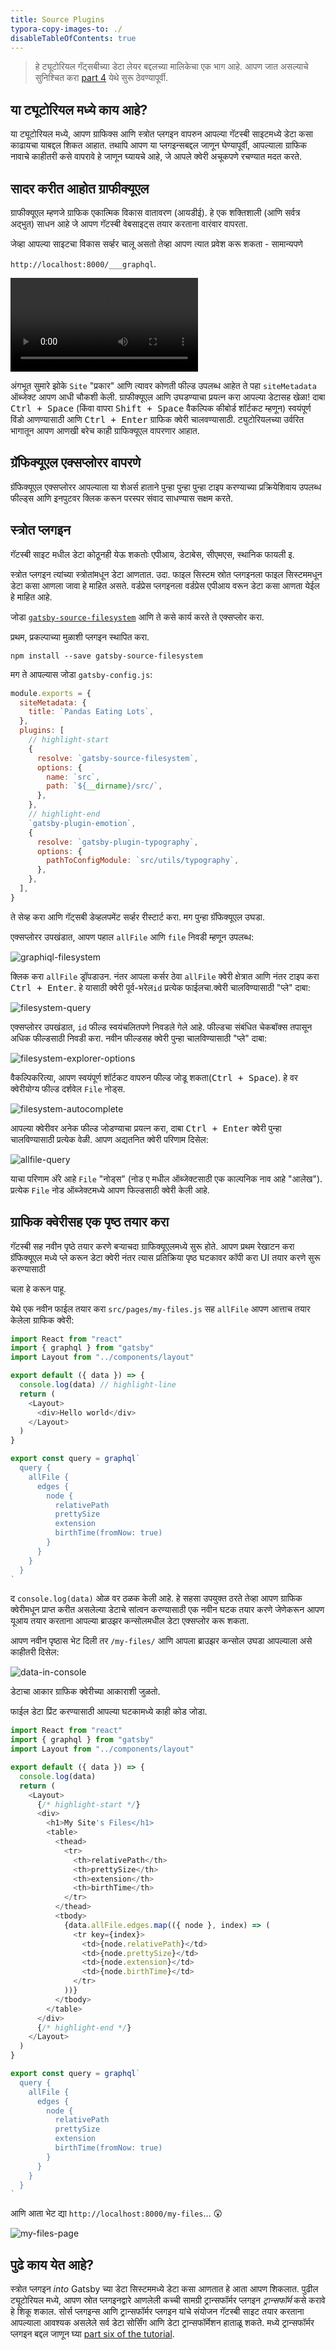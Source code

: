 ```yaml
---
title: Source Plugins
typora-copy-images-to: ./
disableTableOfContents: true
---
```


> हे ट्यूटोरियल गॅट्सबीच्या डेटा लेयर बद्दलच्या मालिकेचा एक भाग आहे. आपण जात असल्याचे सुनिश्चित करा [part 4](/tutorial/part-four/) येथे सुरू ठेवण्यापूर्वी.

## या ट्यूटोरियल मध्ये काय आहे?

या ट्यूटोरियल मध्ये, आपण ग्राफिक्स आणि स्त्रोत प्लगइन वापरुन आपल्या गॅटस्बी साइटमध्ये डेटा कसा काढायचा याबद्दल शिकत आहात. तथापि आपण या प्लगइन्सबद्दल जाणून घेण्यापूर्वी, आपल्याला ग्राफिक नावाचे काहीतरी कसे वापरावे हे जाणून घ्यायचे आहे, जे आपले क्वेरी अचूकपणे रचण्यात मदत करते.

## सादर करीत आहोत ग्राफीक्यूएल

ग्राफीक्यूएल म्हणजे ग्राफिक एकात्मिक विकास वातावरण (आयडीई). हे एक शक्तिशाली (आणि सर्वत्र अद्भुत) साधन आहे जे आपण गॅटस्बी वेबसाइट्स तयार करताना वारंवार वापरता.

जेव्हा आपल्या साइटचा विकास सर्व्हर चालू असतो तेव्हा आपण त्यात प्रवेश करू शकता - सामान्यपणे

`http://localhost:8000/___graphql`.

<video controls="controls" autoplay="true" loop="true">
  <source type="video/mp4" src="/graphiql-explore.mp4" />
  <p>आपला ब्राउझर व्हिडिओ घटकास समर्थन देत नाही.</p>
</video>

अंगभूत सुमारे झोके `Site` "प्रकार" आणि त्यावर कोणती फील्ड उपलब्ध आहेत ते पहा `siteMetadata` ऑब्जेक्ट आपण आधी चौकशी केली. ग्राफीक्यूएल आणि उघडण्याचा प्रयत्न करा आपल्या डेटासह खेळा! दाबा <kbd>Ctrl + Space</kbd> (किंवा वापरा <kbd>Shift + Space</kbd> वैकल्पिक कीबोर्ड शॉर्टकट म्हणून) स्वयंपूर्ण विंडो आणण्यासाठी आणि <kbd>Ctrl + Enter</kbd> ग्राफिक क्वेरी चालवण्यासाठी. ट्युटोरियलच्या उर्वरित भागातून आपण आणखी बरेच काही ग्राफिक्यूएल वापरणार आहात.

## ग्रॅफिक्यूएल एक्सप्लोरर वापरणे

ग्रॅफिक्यूएल एक्सप्लोरर आपल्याला या शेअर्स हाताने पुन्हा पुन्हा पुन्हा टाइप करण्याच्या प्रक्रियेशिवाय उपलब्ध फील्ड्स आणि इनपुटवर क्लिक करून परस्पर संवाद साधण्यास सक्षम करते.

<EggheadEmbed
  lessonLink="https://egghead.io/lessons/gatsby-build-a-graphql-query-using-gatsby-s-graphiql-explorer"
  lessonTitle="Build a GraphQL Query using Gatsby’s GraphiQL Explorer"
/>

## स्त्रोत प्लगइन

गॅटस्बी साइट मधील डेटा कोठूनही येऊ शकतोः एपीआय, डेटाबेस, सीएमएस, स्थानिक फायली इ.

स्त्रोत प्लगइन त्यांच्या स्त्रोतांमधून डेटा आणतात. उदा. फाइल सिस्टम स्रोत प्लगइनला फाइल सिस्टममधून डेटा कसा आणला जावा हे माहित असते. वर्डप्रेस प्लगइनला वर्डप्रेस एपीआय वरून डेटा कसा आणता येईल हे माहित आहे.

जोडा [`gatsby-source-filesystem`](/packages/gatsby-source-filesystem/) आणि ते कसे कार्य करते ते एक्सप्लोर करा.

प्रथम, प्रकल्पाच्या मुळाशी प्लगइन स्थापित करा.

```shell
npm install --save gatsby-source-filesystem
```

मग ते आपल्यास जोडा `gatsby-config.js`:

```javascript:title=gatsby-config.js
module.exports = {
  siteMetadata: {
    title: `Pandas Eating Lots`,
  },
  plugins: [
    // highlight-start
    {
      resolve: `gatsby-source-filesystem`,
      options: {
        name: `src`,
        path: `${__dirname}/src/`,
      },
    },
    // highlight-end
    `gatsby-plugin-emotion`,
    {
      resolve: `gatsby-plugin-typography`,
      options: {
        pathToConfigModule: `src/utils/typography`,
      },
    },
  ],
}
```

ते सेव्ह करा आणि गॅट्सबी डेव्हलपमेंट सर्व्हर रीस्टार्ट करा. मग पुन्हा ग्रॅफिक्यूएल उघडा.

एक्सप्लोरर उपखंडात, आपण पहाल `allFile` आणि `file` निवडी म्हणून उपलब्ध:

![graphiql-filesystem](graphiql-filesystem.png)

क्लिक करा `allFile` ड्रॉपडाउन. नंतर आपला कर्सर ठेवा `allFile` क्वेरी क्षेत्रात आणि नंतर टाइप करा <kbd>Ctrl + Enter</kbd>. हे यासाठी क्वेरी पूर्व-भरेल`id` प्रत्येक फाईलचा.क्वेरी चालविण्यासाठी "प्ले" दाबा:

![filesystem-query](filesystem-query.png)

एक्सप्लोरर उपखंडात, `id` फील्ड स्वयंचलितपणे निवडले गेले आहे. फील्डचा संबंधित चेकबॉक्स तपासून अधिक फील्डसाठी निवडी करा. नवीन फील्डसह क्वेरी पुन्हा चालविण्यासाठी "प्ले" दाबा:

![filesystem-explorer-options](filesystem-explorer-options.png)

वैकल्पिकरित्या, आपण स्वयंपूर्ण शॉर्टकट वापरुन फील्ड जोडू शकता(<kbd>Ctrl + Space</kbd>). हे वर क्वेरीयोग्य फील्ड दर्शवेल `File` नोड्स.

![filesystem-autocomplete](filesystem-autocomplete.png)

आपल्या क्वेरीवर अनेक फील्ड जोडण्याचा प्रयत्न करा, दाबा <kbd>Ctrl + Enter</kbd>
क्वेरी पुन्हा चालविण्यासाठी प्रत्येक वेळी. आपण अद्यतनित क्वेरी परिणाम दिसेल:

![allfile-query](allfile-query.png)

याचा परिणाम अ‍ॅरे आहे `File` "नोड्स" (नोड ए मधील ऑब्जेक्टसाठी एक काल्पनिक नाव आहे
"आलेख"). प्रत्येक `File` नोड ऑब्जेक्टमध्ये आपण फिल्डसाठी क्वेरी केली आहे.

## ग्राफिक क्वेरीसह एक पृष्ठ तयार करा

गॅटस्बी सह नवीन पृष्ठे तयार करणे बर्‍याचदा ग्राफिक्यूएलमध्ये सुरू होते. आपण प्रथम रेखाटन करा
ग्रॅफिक्यूएल मध्ये प्ले करून डेटा क्वेरी नंतर त्यास प्रतिक्रिया पृष्ठ घटकावर कॉपी करा
UI तयार करणे सुरू करण्यासाठी

चला हे करून पाहू.

येथे एक नवीन फाईल तयार करा `src/pages/my-files.js` सह `allFile` आपण आत्ताच तयार केलेला ग्राफिक क्वेरी:


```jsx:title=src/pages/my-files.js
import React from "react"
import { graphql } from "gatsby"
import Layout from "../components/layout"

export default ({ data }) => {
  console.log(data) // highlight-line
  return (
    <Layout>
      <div>Hello world</div>
    </Layout>
  )
}

export const query = graphql`
  query {
    allFile {
      edges {
        node {
          relativePath
          prettySize
          extension
          birthTime(fromNow: true)
        }
      }
    }
  }
`
```

द `console.log(data)` ओळ वर ठळक केली आहे. हे सहसा उपयुक्त ठरते तेव्हा
आपण ग्राफिक क्वेरीमधून प्राप्त करीत असलेल्या डेटाचे सांत्वन करण्यासाठी एक नवीन घटक तयार करणे
जेणेकरून आपण यूआय तयार करताना आपल्या ब्राउझर कन्सोलमधील डेटा एक्सप्लोर करू शकता.

आपण नवीन पृष्ठास भेट दिली तर `/my-files/` आणि आपला ब्राउझर कन्सोल उघडा आपल्याला असे काहीतरी दिसेल:

![data-in-console](data-in-console.png)

डेटाचा आकार ग्राफिक क्वेरीच्या आकाराशी जुळतो.

फाईल डेटा प्रिंट करण्यासाठी आपल्या घटकामध्ये काही कोड जोडा.

```jsx:title=src/pages/my-files.js
import React from "react"
import { graphql } from "gatsby"
import Layout from "../components/layout"

export default ({ data }) => {
  console.log(data)
  return (
    <Layout>
      {/* highlight-start */}
      <div>
        <h1>My Site's Files</h1>
        <table>
          <thead>
            <tr>
              <th>relativePath</th>
              <th>prettySize</th>
              <th>extension</th>
              <th>birthTime</th>
            </tr>
          </thead>
          <tbody>
            {data.allFile.edges.map(({ node }, index) => (
              <tr key={index}>
                <td>{node.relativePath}</td>
                <td>{node.prettySize}</td>
                <td>{node.extension}</td>
                <td>{node.birthTime}</td>
              </tr>
            ))}
          </tbody>
        </table>
      </div>
      {/* highlight-end */}
    </Layout>
  )
}

export const query = graphql`
  query {
    allFile {
      edges {
        node {
          relativePath
          prettySize
          extension
          birthTime(fromNow: true)
        }
      }
    }
  }
`
```

आणि आता भेट द्या `http://localhost:8000/my-files`… 😲

![my-files-page](my-files-page.png)

## पुढे काय येत आहे?

स्त्रोत प्लगइन _into_ Gatsby च्या डेटा सिस्टममध्ये डेटा कसा आणतात हे आता आपण शिकलात. पुढील ट्यूटोरियल मध्ये, आपण स्रोत प्लगइनद्वारे आणलेली कच्ची सामग्री ट्रान्सफॉर्मर प्लगइन _ट्रान्सफॉर्म_ कसे करावे हे शिकू शकाल. सोर्स प्लगइन्स आणि ट्रान्सफॉर्मर प्लगइन यांचे संयोजन गॅटस्बी साइट तयार करताना आपल्याला आवश्यक असलेले सर्व डेटा सोर्सिंग आणि डेटा ट्रान्सफॉर्मेशन हाताळू शकते. मध्ये ट्रान्सफॉर्मर प्लगइन बद्दल जाणून घ्या [part six of the tutorial](/tutorial/part-six/).
